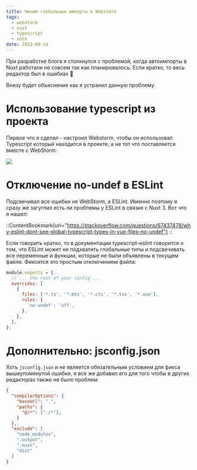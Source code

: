 ```yaml
---
title: Чиним глобальные импорты в Webstorm
tags:
  - webstorm
  - nuxt
  - typescript
  - note
date: 2023-09-14
---
```


При разработке блога я столкнулся с проблемой, когда автоимпорты в Nuxt работали не совсем
так как планировалось. Если кратко, то весь редактор был в ошибках 🫡

Внизу будет объяснение как я устранил данную проблему.

# Использование typescript из проекта

Первое что я сделал - настроил Webstorm, чтобы он использовал Typescript который
находится в проекте, а не тот что поставляется вместе с WebStorm:

![](/posts/nuxt-autoimport-ws/ws.png)

# Отключение no-undef в ESLint

Подсвечивал все ошибки не WebStorm, а ESLint. Именно поэтому я сразу же загуглил есть ли проблемы
у ESLint в связке с Nuxt 3. Вот что я нашел:

::ContentBookmark{url="https://stackoverflow.com/questions/67437478/why-eslint-dont-see-global-typescript-types-in-vue-files-no-undef"}
::

Если говорить кратко, то в документации typescript-eslint говорится о том, что ESLint может не подхватить глобальные типы и подсвечивать
все переменные и функции, которые не были объявлены в текущем файле. Фиксится это простым отключением файла:

```js [.eslintrc.cjs]
module.exports = {
  // ... the rest of your config ...
  overrides: [
    {
      files: ['*.ts', '*.mts', '*.cts', '*.tsx', '*.vue'],
      rules: {
        'no-undef': 'off',
      },
    },
  ],
};
```

# Дополнительно: jsconfig.json

Хоть `jsconfig.json` и не является обязательным условием для фикса вышеупомянутой ошибки, я все же добавил
его для того чтобы в других редакторах также не было проблем:

```json [jsconfig.json]
{
  "compilerOptions": {
    "baseUrl": ".",
    "paths": {
      "@/*": ["./*"],
    }
  },
  "exclude": [
    "node_modules",
    ".output",
    ".nuxt",
    "dist"
  ]
}
```
